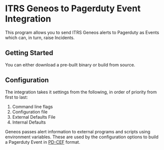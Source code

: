 # ITRS Geneos to Pagerduty Event Integration

This program allows you to send ITRS Geneos alerts to Pagerduty as Events which can, in turn, raise Incidents.

## Getting Started

You can either download a pre-built binary or build from source.

## Configuration

The integration takes it settings from the following, in order of priority from first to last:

1. Command line flags
2. Configuration file
3. External Defaults File
4. Internal Defaults

Geneos passes alert information to external programs and scripts using environment variables. These are used by the configuration options to build a Pagerduty Event in [PD-CEF](https://support.pagerduty.com/docs/pd-cef) format.
